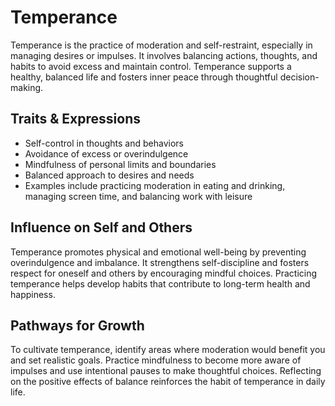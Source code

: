# Temperance

Temperance is the practice of moderation and self-restraint, especially in managing desires or impulses. It involves balancing actions, thoughts, and habits to avoid excess and maintain control. Temperance supports a healthy, balanced life and fosters inner peace through thoughtful decision-making.

## Traits & Expressions

- Self-control in thoughts and behaviors
- Avoidance of excess or overindulgence
- Mindfulness of personal limits and boundaries
- Balanced approach to desires and needs
- Examples include practicing moderation in eating and drinking, managing screen time, and balancing work with leisure

## Influence on Self and Others

Temperance promotes physical and emotional well-being by preventing overindulgence and imbalance. It strengthens self-discipline and fosters respect for oneself and others by encouraging mindful choices. Practicing temperance helps develop habits that contribute to long-term health and happiness.

## Pathways for Growth

To cultivate temperance, identify areas where moderation would benefit you and set realistic goals. Practice mindfulness to become more aware of impulses and use intentional pauses to make thoughtful choices. Reflecting on the positive effects of balance reinforces the habit of temperance in daily life.